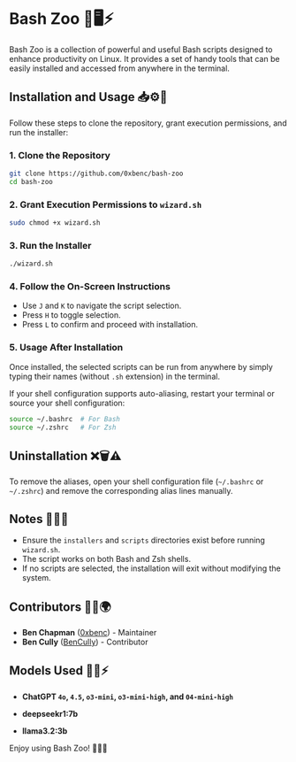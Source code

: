 # Bash Zoo 🐧🖥️⚡

Bash Zoo is a collection of powerful and useful Bash scripts designed to enhance productivity on Linux. It provides a set of handy tools that can be easily installed and accessed from anywhere in the terminal.

## Installation and Usage 📥⚙️🐧

Follow these steps to clone the repository, grant execution permissions, and run the installer:

### 1. Clone the Repository

```bash
git clone https://github.com/0xbenc/bash-zoo
cd bash-zoo
```

### 2. Grant Execution Permissions to `wizard.sh`&#x20;

```bash
sudo chmod +x wizard.sh
```

### 3. Run the Installer

```bash
./wizard.sh
```

### 4. Follow the On-Screen Instructions

- Use `J` and `K` to navigate the script selection.
- Press `H` to toggle selection.
- Press `L` to confirm and proceed with installation.

### 5. Usage After Installation

Once installed, the selected scripts can be run from anywhere by simply typing their names (without `.sh` extension) in the terminal.

If your shell configuration supports auto-aliasing, restart your terminal or source your shell configuration:

```bash
source ~/.bashrc  # For Bash
source ~/.zshrc   # For Zsh
```

## Uninstallation ❌🗑️⚠️

To remove the aliases, open your shell configuration file (`~/.bashrc` or `~/.zshrc`) and remove the corresponding alias lines manually.

## Notes 📝📌📢

- Ensure the `installers` and `scripts` directories exist before running `wizard.sh`.
- The script works on both Bash and Zsh shells.
- If no scripts are selected, the installation will exit without modifying the system.

## Contributors 👥🤝🌍

- **Ben Chapman** ([0xbenc](https://github.com/0xbenc)) - Maintainer
- **Ben Cully** ([BenCully](https://github.com/BenCully)) - Contributor

## Models Used 🤖🧠⚡

- **ChatGPT `4o`, `4.5`, `o3-mini`, `o3-mini-high`, and `04-mini-high`**

- **deepseekr1:7b**

- **llama3.2:3b**

Enjoy using Bash Zoo! 🐧🎉🔥
